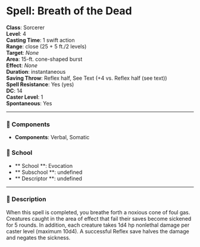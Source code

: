 
# Spell: Breath of the Dead
**Class**: Sorcerer  
**Level**: 4  
**Casting Time**: 1 swift action  
**Range**: close (25 + 5 ft./2 levels)  
**Target**: _None_  
**Area**: 15-ft. cone-shaped burst  
**Effect**: _None_  
**Duration**: instantaneous  
**Saving Throw**: Reflex half, See Text (+4 vs. Reflex half (see text))  
**Spell Resistance**: Yes (yes)  
**DC**: 14  
**Caster Level**: 1  
**Spontaneous**: Yes

---

### 🔮 Components
- **Components**: Verbal, Somatic

### 🏫 School
- ** School **: Evocation
- ** Subschool **: undefined
- ** Descriptor **: undefined
---

### 📜 Description
When this spell is completed, you breathe forth a noxious cone of foul gas. Creatures caught in the area of effect that fail their saves become sickened for 5 rounds. In addition, each creature takes 1d4 hp nonlethal damage per caster level (maximum 10d4). A successful Reflex save halves the damage and negates the sickness.
